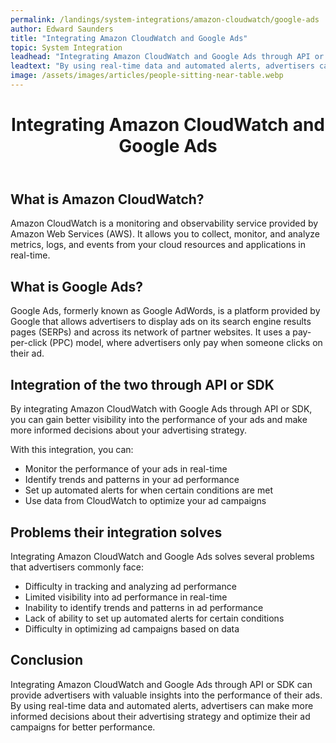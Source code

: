 ```yaml
---
permalink: /landings/system-integrations/amazon-cloudwatch/google-ads
author: Edward Saunders
title: "Integrating Amazon CloudWatch and Google Ads"
topic: System Integration
leadhead: "Integrating Amazon CloudWatch and Google Ads through API or SDK can provide advertisers with valuable insights into the performance of their ads"
leadtext: "By using real-time data and automated alerts, advertisers can make more informed decisions about their advertising strategy and optimize their ad campaigns for better performance."
image: /assets/images/articles/people-sitting-near-table.webp
---
```

<div class="arttext">	<header>
		<h1>Integrating Amazon CloudWatch and Google Ads</h1>
	</header>
	<main>
		<section>
			<h2>What is Amazon CloudWatch?</h2>
			<p>Amazon CloudWatch is a monitoring and observability service provided by Amazon Web Services (AWS). It allows you to collect, monitor, and analyze metrics, logs, and events from your cloud resources and applications in real-time.</p>
		</section>
		<section>
			<h2>What is Google Ads?</h2>
			<p>Google Ads, formerly known as Google AdWords, is a platform provided by Google that allows advertisers to display ads on its search engine results pages (SERPs) and across its network of partner websites. It uses a pay-per-click (PPC) model, where advertisers only pay when someone clicks on their ad.</p>
		</section>
		<section>
			<h2>Integration of the two through API or SDK</h2>
			<p>By integrating Amazon CloudWatch with Google Ads through API or SDK, you can gain better visibility into the performance of your ads and make more informed decisions about your advertising strategy.</p>
			<p>With this integration, you can:</p>
			<ul>
				<li>Monitor the performance of your ads in real-time</li>
				<li>Identify trends and patterns in your ad performance</li>
				<li>Set up automated alerts for when certain conditions are met</li>
				<li>Use data from CloudWatch to optimize your ad campaigns</li>
			</ul>
		</section>
		<section>
			<h2>Problems their integration solves</h2>
			<p>Integrating Amazon CloudWatch and Google Ads solves several problems that advertisers commonly face:</p>
			<ul>
				<li>Difficulty in tracking and analyzing ad performance</li>
				<li>Limited visibility into ad performance in real-time</li>
				<li>Inability to identify trends and patterns in ad performance</li>
				<li>Lack of ability to set up automated alerts for certain conditions</li>
				<li>Difficulty in optimizing ad campaigns based on data</li>
			</ul>
		</section>
	</main>
	<footer>
		<section>
			<h2>Conclusion</h2>
			<p>Integrating Amazon CloudWatch and Google Ads through API or SDK can provide advertisers with valuable insights into the performance of their ads. By using real-time data and automated alerts, advertisers can make more informed decisions about their advertising strategy and optimize their ad campaigns for better performance.</p>
		</section>
	</footer>
</div>